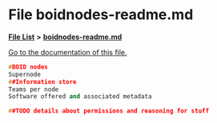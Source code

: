 
# File boidnodes-readme.md

[**File List**](files.md) **>** [**boidnodes-readme.md**](boidnodes-readme_8md.md)

[Go to the documentation of this file.](boidnodes-readme_8md.md) 


````cpp
#BOID nodes
Supernode
##Information store
Teams per node
Software offered and associated metadata

##TODO details about permissions and reasoning for stuff
````

